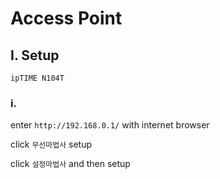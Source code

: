 # Access Point

## I. Setup
```
ipTIME N104T
```

### i.
enter `http://192.168.0.1/` with internet browser

click `무선마법사` setup

click `설정마법사` and then setup

